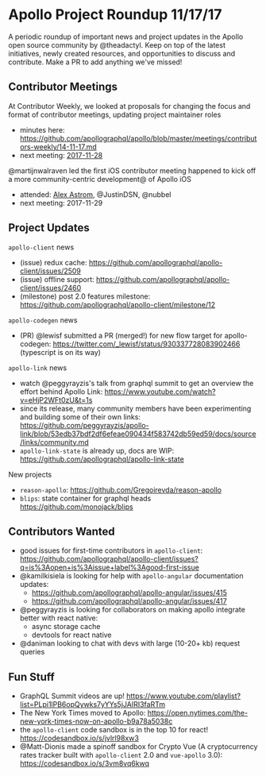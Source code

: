 
# Apollo Project Roundup 11/17/17

A periodic roundup of important news and project updates in the Apollo open source community by @theadactyl. Keep on top of the latest initiatives, newly created resources, and opportunities to discuss and contribute. Make a PR to add anything we've missed!

## Contributor Meetings

At Contributor Weekly, we looked at proposals for changing the focus and format of contributor meetings, updating project maintainer roles
- minutes here:  https://github.com/apollographql/apollo/blob/master/meetings/contributors-weekly/14-11-17.md
- next meeting: [2017-11-28](https://github.com/apollographql/apollo/blob/master/meetings/contributors-weekly/17-11-28.md)

@martijnwalraven led the first iOS contributor meeting happened to kick off a more community-centric development@ of Apollo iOS
- attended: [Alex Astrom](http://www.iosnomad.com), @JustinDSN, @nubbel
- next meeting: 2017-11-29

## Project Updates 
`apollo-client` news 
- (issue) redux cache: https://github.com/apollographql/apollo-client/issues/2509
- (issue) offline support: https://github.com/apollographql/apollo-client/issues/2460
- (milestone) post 2.0 features milestone: https://github.com/apollographql/apollo-client/milestone/12

`apollo-codegen` news
- (PR) @lewisf submitted a PR (merged!) for new flow target for apollo-codegen: https://twitter.com/_lewisf/status/930337728083902466 (typescript is on its way)

`apollo-link` news
- watch @peggyrayzis's talk from graphql summit to get an overview the effort behind Apollo Link: https://www.youtube.com/watch?v=eHjP2WFt0zU&t=1s
- since its release, many community members have been experimenting and building some of their own links: https://github.com/peggyrayzis/apollo-link/blob/53edb37bdf2df6efeae090434f583742db59ed59/docs/source/links/community.md
- `apollo-link-state` is already up, docs are WIP: https://github.com/apollographql/apollo-link-state

New projects
   * `reason-apollo`: https://github.com/Gregoirevda/reason-apollo
   * `blips`: state container for graphql heads https://github.com/monojack/blips

## Contributors Wanted
- good issues for first-time contributors in `apollo-client`: https://github.com/apollographql/apollo-client/issues?q=is%3Aopen+is%3Aissue+label%3Agood-first-issue
- @kamilkisiela is looking for help with `apollo-angular` documentation updates:
  - https://github.com/apollographql/apollo-angular/issues/415
  - https://github.com/apollographql/apollo-angular/issues/417
- @peggyrayzis is looking for collaborators on making apollo integrate better with react native:
  - async storage cache
  - devtools for react native
- @daniman looking to chat with devs with large (10-20+ kb) request queries

## Fun Stuff
- GraphQL Summit videos are up!  https://www.youtube.com/playlist?list=PLpi1lPB6opQywks7yYYs5jJAIRI3faRTm
- The New York Times moved to Apollo: https://open.nytimes.com/the-new-york-times-now-on-apollo-b9a78a5038c
- the `apollo-client` code sandbox is in the top 10 for react! https://codesandbox.io/s/jvlrl98xw3
- @Matt-Dionis made a spinoff sandbox for Crypto Vue (A cryptocurrency rates tracker built with `apollo-client` 2.0 and `vue-apollo` 3.0): https://codesandbox.io/s/3vm8vq6kwq
